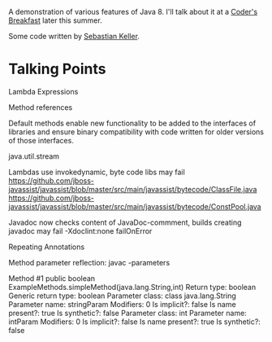 A demonstration of various features of Java 8.
I'll talk about it at a [Coder's Breakfast](http://www.it-agile.de/codersbreakfast/) later this summer.

Some code written by [Sebastian Keller](http://github.com/se-keller/java8gymnastik).

Talking Points
==============
Lambda Expressions

Method references

Default methods enable new functionality to be added to the interfaces of libraries and ensure binary compatibility with code written for older versions of those interfaces.

java.util.stream

Lambdas use invokedynamic, byte code libs may fail
https://github.com/jboss-javassist/javassist/blob/master/src/main/javassist/bytecode/ClassFile.java
https://github.com/jboss-javassist/javassist/blob/master/src/main/javassist/bytecode/ConstPool.java

Javadoc now checks content of JavaDoc-commment, builds creating javadoc may fail
-Xdoclint:none
failOnError

Repeating Annotations

Method parameter reflection: javac -parameters

Method #1
public boolean ExampleMethods.simpleMethod(java.lang.String,int)
             Return type: boolean
     Generic return type: boolean
         Parameter class: class java.lang.String
          Parameter name: stringParam
               Modifiers: 0
            Is implicit?: false
        Is name present?: true
           Is synthetic?: false
         Parameter class: int
          Parameter name: intParam
               Modifiers: 0
            Is implicit?: false
        Is name present?: true
           Is synthetic?: false

